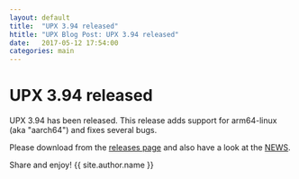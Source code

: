 ```yaml
---
layout: default
title:  "UPX 3.94 released"
htitle: "UPX Blog Post: UPX 3.94 released"
date:   2017-05-12 17:54:00
categories: main
---
```


UPX 3.94 released
=================

UPX 3.94 has been released.
This release adds support for arm64-linux (aka "aarch64") and fixes several bugs.

Please download from the
[releases page](https://github.com/upx/upx/releases)
and also have a look at the
[NEWS](https://upx.github.io/upx-news.txt).

Share and enjoy!
{{ site.author.name }}
